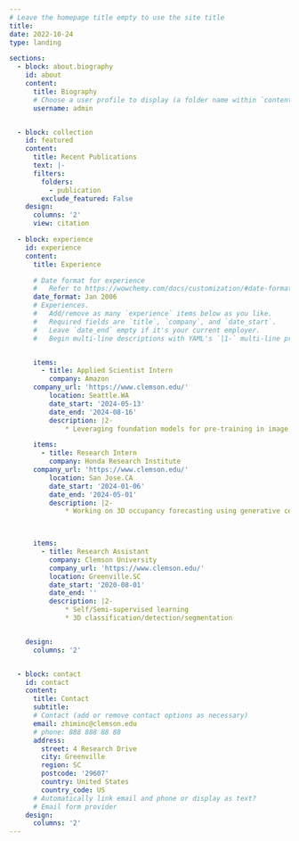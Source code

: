```yaml
---
# Leave the homepage title empty to use the site title
title:
date: 2022-10-24
type: landing

sections:
  - block: about.biography
    id: about
    content:
      title: Biography
      # Choose a user profile to display (a folder name within `content/authors/`)
      username: admin


  - block: collection
    id: featured
    content:
      title: Recent Publications
      text: |-
      filters:
        folders:
          - publication
        exclude_featured: False
    design:
      columns: '2'
      view: citation

  - block: experience
    id: experience
    content:
      title: Experience

      # Date format for experience
      #   Refer to https://wowchemy.com/docs/customization/#date-format
      date_format: Jan 2006
      # Experiences.
      #   Add/remove as many `experience` items below as you like.
      #   Required fields are `title`, `company`, and `date_start`.
      #   Leave `date_end` empty if it's your current employer.
      #   Begin multi-line descriptions with YAML's `|1-` multi-line prefix.


      items:
        - title: Applied Scientist Intern
          company: Amazon
	  company_url: 'https://www.clemson.edu/'
          location: Seattle.WA
          date_start: '2024-05-13'
          date_end: '2024-08-16'
          description: |2-
              * Leveraging foundation models for pre-training in image quality assessment tasks.

      items:
        - title: Research Intern
          company: Honda Research Institute
	  company_url: 'https://www.clemson.edu/'
          location: San Jose.CA
          date_start: '2024-01-06'
          date_end: '2024-05-01'
          description: |2-
              * Working on 3D occupancy forecasting using generative cellular automata.

  

      items:
        - title: Research Assistant
          company: Clemson University
          company_url: 'https://www.clemson.edu/'
          location: Greenville.SC
          date_start: '2020-08-01'
          date_end: ''
          description: |2-
              * Self/Semi-supervised learning
              * 3D classification/detection/segmentation


    design:
      columns: '2'


  - block: contact
    id: contact
    content:
      title: Contact
      subtitle:
      # Contact (add or remove contact options as necessary)
      email: zhiminc@clemson.edu
      # phone: 888 888 88 88
      address:
        street: 4 Research Drive
        city: Greenville
        region: SC
        postcode: '29607'
        country: United States
        country_code: US
      # Automatically link email and phone or display as text?
      # Email form provider
    design:
      columns: '2'
---
```

